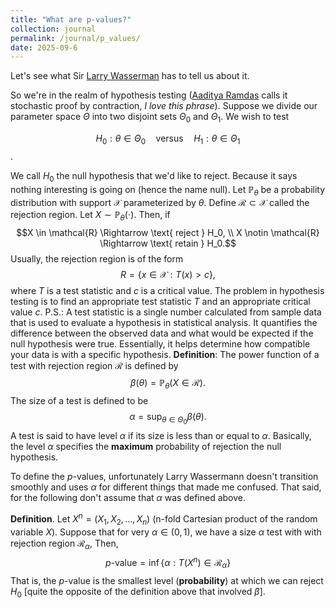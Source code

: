```yaml
---  
title: "What are p-values?"  
collection: journal  
permalink: /journal/p_values/  
date: 2025-09-6  
---
```

Let's see what Sir [Larry Wasserman](https://www.stat.cmu.edu/~brian/valerie/617-2022/0%20-%20books/2004%20-%20wasserman%20-%20all%20of%20statistics.pdf) has to tell us about it.

So we're in the realm of hypothesis testing ([Aaditya Ramdas](https://stat.cmu.edu/~aramdas/icml25/ramdas1.pdf) calls it stochastic proof by contraction, _I love this phrase_). Suppose we divide our parameter space $\Theta$ into two disjoint sets $\Theta_0$ and $\Theta_1$. We wish to test

$$H_0: \theta \in \Theta_0 \quad\text{versus} \quad H_1: \theta \in \Theta_1$$.

We call $H_0$ the null hypothesis that we'd like to reject. Because it says nothing interesting is going on (hence the name null). Let $\mathbb{P}_\theta$ be a probability distribution with support $\mathcal{X}$ parameterized by $\theta$. Define $\mathcal{R} \subset \mathcal{X}$ called the rejection region. Let $X \sim \mathbb{P}_\theta(\cdot)$. Then, if 
$$X \in \mathcal{R} \Rightarrow \text{ reject } H_0, \\
X \notin \mathcal{R} \Rightarrow \text{ retain } H_0.$$
Usually, the rejection region is of the form
$$R = \{x \in \mathcal{X}: T(x) > c \},$$
where $T$ is a  test statistic and $c$ is a  critical value. The problem in hypothesis testing is to find an appropriate  test statistic $T$ and an appropriate critical value $c$. 
P.S.: A test statistic is  a single number calculated from sample data that is used to evaluate a hypothesis in statistical analysis. It quantifies the difference between the observed data and what would be expected if the null hypothesis were true. Essentially, it helps determine how compatible your data is with a specific hypothesis.
__Definition__: The power function of a test with rejection region $\mathcal{R}$ is defined by
$$\beta(\theta) = \mathbb{P}_\theta(X \in \mathcal{R}).$$
The size of a test is defined to be 
$$\alpha = \sup_{\theta \in \Theta_0} \beta(\theta).$$
A test is said to have level $\alpha$ if its size is less than or equal to $\alpha$.
Basically, the level $\alpha$ specifies the __maximum__ probability of rejection the null hypothesis.

To define the $p$-values, unfortunately Larry Wassermann doesn't transition smoothly and uses $\alpha$ for different things that made me confused. That said, for the following don't assume that $\alpha$ was defined above.

__Definition__. Let $X^n = (X_1, X_2, \dots, X_n)$ (n-fold Cartesian product of the random variable $X$). Suppose that for very $\alpha \in (0, 1)$,  we have a size $\alpha$ test with with rejection region $\mathcal{R}_\alpha$, Then,
$$p\text{-value} = \inf\{\alpha: T(X^n) \in \mathcal{R}_\alpha\} $$
That is, the $p$-value is the smallest level (__probability__) at which we can reject $H_0$ [quite the opposite of the definition above that involved $\beta$]. 
